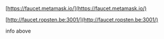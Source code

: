 [https://faucet.metamask.io/](https://faucet.metamask.io/)

[http://faucet.ropsten.be:3001/](http://faucet.ropsten.be:3001/)



info above

